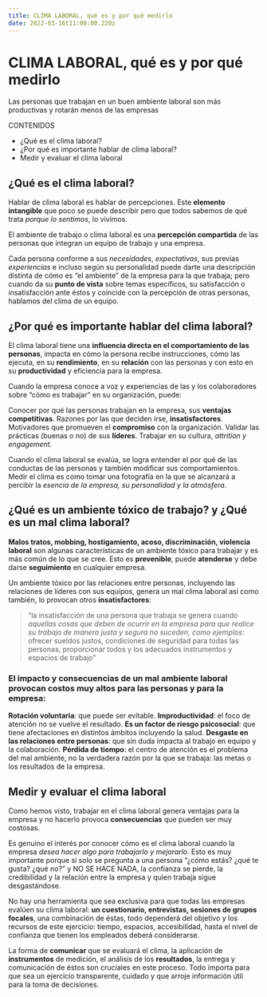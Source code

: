 ```yaml
---
title: CLIMA LABORAL, qué es y por qué medirlo 
date: 2022-03-16t11:00:00.220z
---
```


# CLIMA LABORAL, qué es y por qué medirlo

Las personas que trabajan en un buen ambiente laboral son más productivas y rotarán menos de las empresas

CONTENIDOS
- ¿Qué es el clima laboral?
- ¿Por qué es importante hablar de clima laboral?
- Medir y evaluar el clima laboral

## ¿Qué es el clima laboral?

Hablar de clima laboral es hablar de percepciones. Este **elemento intangible** que poco se puede describir pero que todos sabemos de qué trata *porque lo sentimos*, lo vivimos.

El ambiente de trabajo o clima laboral es una **percepción compartida** de las personas que integran un equipo de trabajo y una empresa. 

Cada persona conforme a sus *necesidades*, *expectativas*, sus previas *experiencias* e incluso según su personalidad puede darte una descripción distinta de cómo es “el ambiente” de la empresa para la que trabaja; pero cuando da su **punto de vista** sobre temas específicos, su satisfacción o insatisfacción ante éstos y coincide con la percepción de otras personas, hablamos del clima de un equipo. 
 
## ¿Por qué es importante hablar del clima laboral?

El clima laboral tiene una **influencia directa en el comportamiento de las personas**, impacta en cómo la persona recibe instrucciones, cómo las ejecuta, en su **rendimiento**, en su **relación** con las personas y con esto en su **productividad** y eficiencia para la empresa. 

Cuando la empresa conoce a voz y experiencias de las y los colaboradores sobre “cómo es trabajar” en su organización, puede:

Conocer por qué las personas trabajan en la empresa, sus **ventajas competitivas**. 
Razones por las que deciden irse, **insatisfactores**.
Motivadores que promueven el **compromiso** con la organización.
Validar las prácticas (buenas o no) de sus **líderes**.
Trabajar en su cultura, *attrition y engagement*.

Cuando el clima laboral se evalúa, se logra entender el por qué de las conductas de las personas y también modificar sus comportamientos. Medir el clima es como tomar una fotografía en la que se alcanzará a percibir la *esencia de la empresa, su personalidad y la atmósfera*. 



## ¿Qué es un ambiente tóxico de trabajo? y  ¿Qué es un mal clima laboral?


**Malos tratos, mobbing, hostigamiento, acoso, discriminación, violencia laboral** son algunas características de un ambiente tóxico para trabajar y es más común de lo que se cree. Esto es **prevenible**, puede **atenderse** y debe darse **seguimiento** en cualquier empresa. 

Un ambiente tóxico por las relaciones entre personas, incluyendo las relaciones de líderes con sus equipos, genera un mal clima laboral así como también, lo provocan otros **insatisfactores**: 

> “la insatisfacción de una persona que trabaja se genera cuando *aquellas cosas que deben de ocurrir en la empresa para que realice su trabajo de manera justa y segura no suceden, como ejemplos*: ofrecer sueldos justos, condiciones de seguridad para todas las personas, proporcionar todos y los adecuados instrumentos y espacios de trabajo”

### El **impacto y consecuencias de un mal ambiente laboral** provocan costos muy altos para las personas y para la empresa: 

**Rotación voluntaria**: que puede ser evitable. 
**Improductividad**: el foco de atención no se vuelve el resultado. 
**Es un factor de riesgo psicosocial**: que tiene afectaciones en distintos ámbitos incluyendo la salud.
**Desgaste en las relaciones entre personas**: que sin duda impacta al trabajo en equipo y la colaboración. 
**Pérdida de tiempo**: el centro de atención es el problema del mal ambiente, no la verdadera razón por la que se trabaja: las metas o los resultados de la empresa. 


## Medir y evaluar el clima laboral

Como hemos visto, trabajar en el clima laboral genera ventajas para la empresa y no hacerlo provoca **consecuencias** que pueden ser muy costosas.

Es genuino el interés por conocer cómo es el clima laboral cuando la empresa *desea hacer algo para trabajarlo y mejorarlo*. Esto es muy importante porque si solo se pregunta a una persona “¿cómo estás? ¿qué te gusta? ¿qué no?” y NO SE HACE NADA, la confianza se pierde, la credibilidad y la relación entre la empresa y quien trabaja sigue desgastándose. 

No hay una herramienta que sea exclusiva para que todas las empresas evalúen su clima laboral: **un cuestionario, entrevistas, sesiones de grupos focales**, una combinación de éstas, todo dependerá del objetivo y los recursos de este ejercicio: tiempo, espacios, accesibilidad, hasta el nivel de confianza que tienen los empleados deberá considerarse. 

La forma de **comunicar** que se evaluará el clima, la aplicación de **instrumentos** de medición, el análisis de los **resultados**, la entrega y comunicación de éstos son cruciales en este proceso. Todo importa para que sea un ejercicio transparente, cuidado y que arroje información útil para la toma de decisiones. 